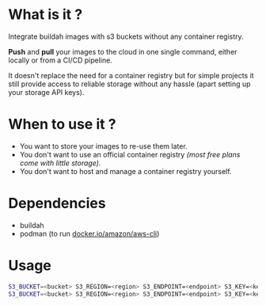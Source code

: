 # What is it ?
Integrate buildah images with s3 buckets without any container registry.

**Push** and **pull** your images to the cloud in one single command, either locally or from a CI/CD pipeline.

It doesn't replace the need for a container registry but for simple projects it still provide access to reliable storage without any hassle (apart setting up your storage API keys).

# When to use it ?
- You want to store your images to re-use them later.
- You don't want to use an official container registry *(most free plans come with little storage).*
- You don't want to host and manage a container registry yourself.

# Dependencies
- buildah
- podman (to run [docker.io/amazon/aws-cli](amazon/aws-cli))

# Usage
```sh
S3_BUCKET=<bucket> S3_REGION=<region> S3_ENDPOINT=<endpoint> S3_KEY=<key> S3_SECRET=<secret> push <image:tag>
S3_BUCKET=<bucket> S3_REGION=<region> S3_ENDPOINT=<endpoint> S3_KEY=<key> S3_SECRET=<secret> pull <image:tag>
```
